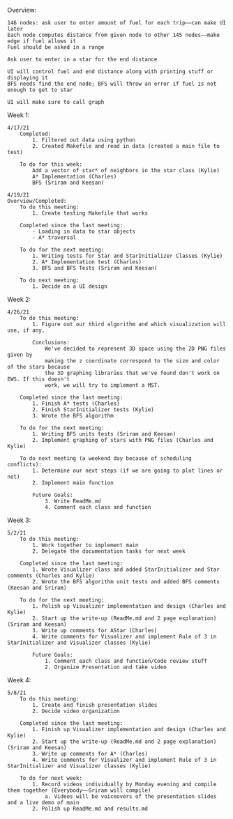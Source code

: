 Overview:

    146 nodes: ask user to enter amount of fuel for each trip––can make UI later
    Each node computes distance from given node to other 145 nodes––make edge if fuel allows it
    Fuel should be asked in a range
    
    Ask user to enter in a star for the end distance

    UI will control fuel and end distance along with printing stuff or displaying it
    BFS needs find the end node; BFS will throw an error if fuel is not enough to get to star

    UI will make sure to call graph

Week 1:

    4/17/21 
        Completed:
            1. Filtered out data using python
            2. Created Makefile and read in data (created a main file to test)

        To do for this week:
            Add a vector of star* of neighbors in the star class (Kylie)
            A* Implementation (Charles)
            BFS (Sriram and Keesan)

    4/19/21
    Overview/Completed:
        To do this meeting: 
            1. Create testing Makefile that works

        Completed since the last meeting:
            - Loading in data to star objects
            - A* traversal

        To do for the next meeting:
            1. Writing tests for Star and StarInitializer Classes (Kylie)
            2. A* Implementation test (Charles)
            3. BFS and BFS Tests (Sriram and Keesan)
        
        To do next meeting:
            1. Decide on a UI design

Week 2:

    4/26/21
        To do this meeting: 
            1. Figure out our third algorithm and which visualization will use, if any.

            Conclusions:
                We've decided to represent 3D space using the 2D PNG files given by
                making the z coordinate correspond to the size and color of the stars because 
                the 3D graphing libraries that we've found don't work on EWS. If this doesn't 
                work, we will try to implement a MST.

        Completed since the last meeting:
            1. Finish A* tests (Charles)
            2. Finish StarInitializer tests (Kylie)
            3. Wrote the BFS algorithm

        To do for the next meeting:
            1. Writing BFS units tests (Sriram and Keesan)
            2. Implement graphing of stars with PNG files (Charles and Kylie)
        
        To do next meeting (a weekend day because of scheduling conflicts):
            1. Determine our next steps (if we are going to plot lines or not)
            2. Implement main function

            Future Goals:
                3. Write ReadMe.md
                4. Comment each class and function

Week 3:

    5/2/21
        To do this meeting: 
            1. Work together to implement main
            2. Delegate the documentation tasks for next week

        Completed since the last meeting:
            1. Wrote Visualizer class and added StarInitializer and Star comments (Charles and Kylie)
            2. Wrote the BFS algorithm unit tests and added BFS comments (Keesan and Sriram)

        To do for the next meeting:
            1. Polish up Visualizer implementation and design (Charles and Kylie)
            2. Start up the write-up (ReadMe.md and 2 page explanation) (Sriram and Keesan)
            3. Write up comments for AStar (Charles)
            4. Write comments for Visualizer and implement Rule of 3 in StarInitializer and Visualizer classes (Kylie)

            Future Goals:
                1. Comment each class and function/Code review stuff
                2. Organize Presentation and take video

Week 4:

    5/8/21
        To do this meeting:
            1. Create and finish presentation slides
            2. Decide video organization

        Completed since the last meeting:
            1. Finish up Visualizer implementation and design (Charles and Kylie)
            2. Start up the write-up (ReadMe.md and 2 page explanation) (Sriram and Keesan)
            3. Write up comments for A* (Charles)
            4. Write comments for Visualizer and implement Rule of 3 in StarInitializer and Visualizer classes (Kylie)
        
        To do for next week:
            1. Record videos individually by Monday evening and compile them together (Everybody––Sriram will compile)
                a. Videos will be voiceovers of the presentation slides and a live demo of main
            2. Polish up ReadMe.md and results.md
